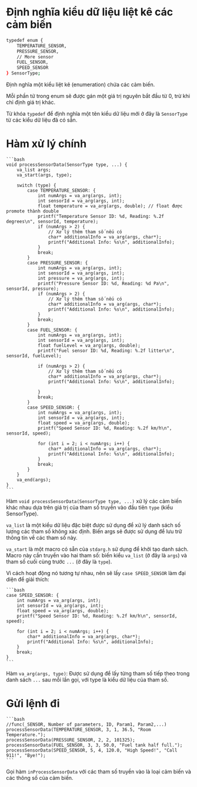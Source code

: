 # Định nghĩa kiểu dữ liệu liệt kê các cảm biến 
```bash
typedef enum {
    TEMPERATURE_SENSOR,
    PRESSURE_SENSOR,
    // More sensor
    FUEL_SENSOR,
    SPEED_SENSOR   
} SensorType;
```
Định nghĩa một kiểu liệt kê (enumeration) chứa các cảm biến. 

Mỗi phần tử trong enum sẽ được gán một giá trị nguyên bắt đầu từ 0, trừ khi chỉ định giá trị khác.

Từ khóa `typedef` để định nghĩa một tên kiểu dữ liệu mới ở đây là `SensorType` từ các kiểu dữ liệu đã có sẵn.

# Hàm xử lý chính
    ```bash
    void processSensorData(SensorType type, ...) {
        va_list args;
        va_start(args, type);
    
        switch (type) {
            case TEMPERATURE_SENSOR: {
                int numArgs = va_arg(args, int);
                int sensorId = va_arg(args, int);
                float temperature = va_arg(args, double); // float được promote thành double
                printf("Temperature Sensor ID: %d, Reading: %.2f degrees\n", sensorId, temperature);
                if (numArgs > 2) {
                    // Xử lý thêm tham số nếu có
                    char* additionalInfo = va_arg(args, char*);
                    printf("Additional Info: %s\n", additionalInfo);
                }
                break;
            }
            case PRESSURE_SENSOR: {
                int numArgs = va_arg(args, int);
                int sensorId = va_arg(args, int);
                int pressure = va_arg(args, int);
                printf("Pressure Sensor ID: %d, Reading: %d Pa\n", sensorId, pressure);
                if (numArgs > 2) {
                    // Xử lý thêm tham số nếu có
                    char* additionalInfo = va_arg(args, char*);
                    printf("Additional Info: %s\n", additionalInfo);
                }
                break;
            }
            case FUEL_SENSOR: {
                int numArgs = va_arg(args, int);
                int sensorId = va_arg(args, int);
                float fuelLevel = va_arg(args, double);
                printf("Fuel sensor ID: %d, Reading: %.2f litter\n", sensorId, fuelLevel);
    
                if (numArgs > 2) {
                    // Xử lý thêm tham số nếu có
                    char* additionalInfo = va_arg(args, char*);
                    printf("Additional Info: %s\n", additionalInfo);
    
                }
                break;
            }
            case SPEED_SENSOR: {
                int numArgs = va_arg(args, int);
                int sensorId = va_arg(args, int);
                float speed = va_arg(args, double);
                printf("Speed Sensor ID: %d, Reading: %.2f km/h\n", sensorId, speed);
                    
                for (int i = 2; i < numArgs; i++) {
                    char* additionalInfo = va_arg(args, char*);
                    printf("Additional Info: %s\n", additionalInfo);
                }
                break;                        
            }
        }
        va_end(args);
    }
    ```
Hàm  `void processSensorData(SensorType type, ...)` xử lý các cảm biến khác nhau dựa trên giá trị của tham số truyền vào đầu tiên `type` (kiểu SensorType).

`va_list` là một kiểu dữ liệu đặc biệt được sử dụng để xử lý danh sách số lượng các tham số không xác định. Biến args sẽ được sử dụng để lưu trữ thông tin về các tham số này.

`va_start` là một macro có sẵn của `stdarg.h` sử dụng để khởi tạo danh sách. Macro này cần truyền vào hai tham số: biến kiểu `va_list` (ở đây là `args`) và tham số cuối cùng trước `...` (ở đây là `type`).

Vì cách hoạt động nó tương tự nhau, nên sẽ lấy `case SPEED_SENSOR` làm đại diện để giải thích:

    ```bash
    case SPEED_SENSOR: {
        int numArgs = va_arg(args, int);
        int sensorId = va_arg(args, int);
        float speed = va_arg(args, double);
        printf("Speed Sensor ID: %d, Reading: %.2f km/h\n", sensorId, speed);
            
        for (int i = 2; i < numArgs; i++) {
            char* additionalInfo = va_arg(args, char*);
            printf("Additional Info: %s\n", additionalInfo);
        }
        break;                        
    }
    ```
Hàm `va_arg(args, type)`: Được sử dụng để lấy từng tham số tiếp theo trong danh sách `...` sau mỗi lần gọi, với type là kiểu dữ liệu của tham số.
# Gửi lệnh đi
    ```bash
    //func(_SENSOR, Number of parameters, ID, Param1, Param2,...)
    processSensorData(TEMPERATURE_SENSOR, 3, 1, 36.5, "Room Temperature.");
    processSensorData(PRESSURE_SENSOR, 2, 2, 101325);
    processSensorData(FUEL_SENSOR, 3, 3, 50.0, "Fuel tank half full.");
    processSensorData(SPEED_SENSOR, 5, 4, 120.0, "High Speed!", "Call 911!", "Bye!");
    ```  
Gọi hàm `inProcessSensorData` với các tham số truyền vào là loại cảm biến và các thông số của cảm biến.
